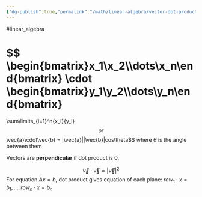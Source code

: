 ```yaml
---
{"dg-publish":true,"permalink":"/math/linear-algebra/vector-dot-product/","created":"","updated":""}
---
```


#linear_algebra 

$$
\begin{bmatrix}x_1\\x_2\\\dots\\x_n\end{bmatrix}
\cdot
\begin{bmatrix}y_1\\y_2\\\dots\\y_n\end{bmatrix}
=
\sum\limits_{i=1}^n{x_i}{y_i}
$$
or
$$\vec{a}\cdot\vec{b} = |\vec{a}||\vec{b}|cos\theta$$
where $\theta$ is the angle between them

Vectors are **perpendicular** if dot product is 0.

$$\vec{v}\cdot\vec{v} = |\vec{v}|^2$$
For equation $Ax=b$, dot product gives equation of each plane: $row_1\cdot{x}=b_1,\dots,row_n\cdot{x}=b_n$
